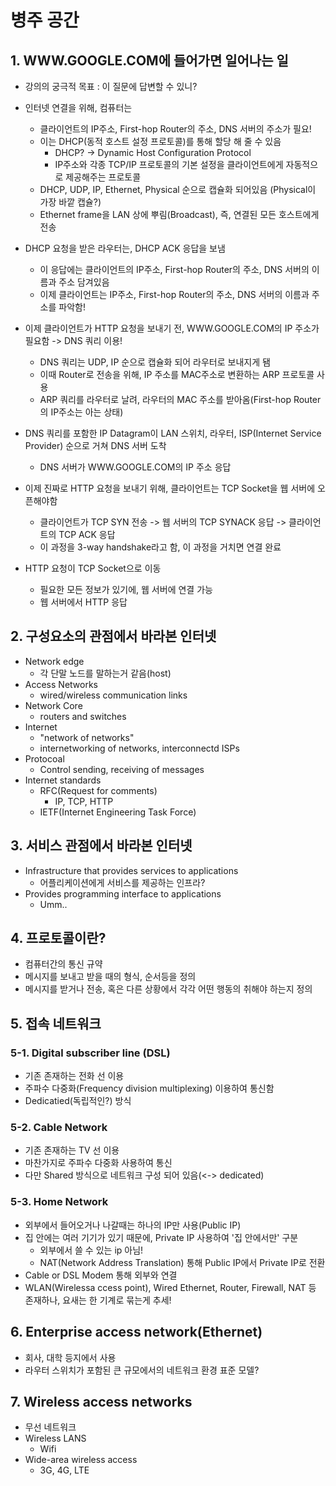 # 병주 공간

## 1. WWW.GOOGLE.COM에 들어가면 일어나는 일
 - 강의의 궁극적 목표 : 이 질문에 답변할 수 있니?

 - 인터넷 연결을 위해, 컴퓨터는
    - 클라이언트의 IP주소, First-hop Router의 주소, DNS 서버의 주소가 필요!  
    - 이는 DHCP(동적 호스트 설정 프로토콜)를 통해 할당 해 줄 수 있음  
      - DHCP? -> Dynamic Host Configuration Protocol
      - IP주소와 각종 TCP/IP 프로토콜의 기본 설정을 클라이언트에게 자동적으로 제공해주는 프로토콜
    - DHCP, UDP, IP, Ethernet, Physical 순으로 캡슐화 되어있음 (Physical이 가장 바깥 캡슐?)
    - Ethernet frame을 LAN 상에 뿌림(Broadcast), 즉, 연결된 모든 호스트에게 전송
  
 - DHCP 요청을 받은 라우터는, DHCP ACK 응답을 보냄
   - 이 응답에는 클라이언트의 IP주소, First-hop Router의 주소, DNS 서버의 이름과 주소 담겨있음
   - 이제 클라이언트는 IP주소, First-hop Router의 주소, DNS 서버의 이름과 주소를 파악함!

 - 이제 클라이언트가 HTTP 요청을 보내기 전, WWW.GOOGLE.COM의 IP 주소가 필요함 -> DNS 쿼리 이용!
   - DNS 쿼리는 UDP, IP 순으로 캡슐화 되어 라우터로 보내지게 됌
   - 이때 Router로 전송을 위해, IP 주소를 MAC주소로 변환하는 ARP 프로토콜 사용
   - ARP 쿼리를 라우터로 날려, 라우터의 MAC 주소를 받아옴(First-hop Router의 IP주소는 아는 상태)
 
 - DNS 쿼리를 포함한 IP Datagram이 LAN 스위치, 라우터, ISP(Internet Service Provider) 순으로 거쳐 DNS 서버 도착
   - DNS 서버가 WWW.GOOGLE.COM의 IP 주소 응답

 - 이제 진짜로 HTTP 요청을 보내기 위해, 클라이언트는 TCP Socket을 웹 서버에 오픈해야함
   - 클라이언트가 TCP SYN 전송 -> 웹 서버의 TCP SYNACK 응답 -> 클라이언트의 TCP ACK 응답
   - 이 과정을 3-way handshake라고 함, 이 과정을 거치면 연결 완료

 - HTTP 요청이 TCP Socket으로 이동
   - 필요한 모든 정보가 있기에, 웹 서버에 연결 가능
   - 웹 서버에서 HTTP 응답

## 2. 구성요소의 관점에서 바라본 인터넷
 - Network edge
   - 각 단말 노드를 말하는거 같음(host)
 - Access Networks
   - wired/wireless communication links
 - Network Core
   - routers and switches
 - Internet
   - "network of networks"
   - internetworking of networks, interconnectd ISPs
 - Protocoal
   - Control sending, receiving of messages
 - Internet standards
   - RFC(Request for comments)
     - IP, TCP, HTTP
   - IETF(Internet Engineering Task Force)

## 3. 서비스 관점에서 바라본 인터넷
 - Infrastructure that provides services to applications
   - 어플리케이션에게 서비스를 제공하는 인프라?
 - Provides programming interface to applications
   - Umm..

## 4. 프로토콜이란?
 - 컴퓨터간의 통신 규약
 - 메시지를 보내고 받을 때의 형식, 순서등을 정의
 - 메시지를 받거나 전송, 혹은 다른 상황에서 각각 어떤 행동의 취해야 하는지 정의

## 5. 접속 네트워크
 ### 5-1. Digital subscriber line (DSL)
  - 기존 존재하는 전화 선 이용
  - 주파수 다중화(Frequency division multiplexing) 이용하여 통신함
  - Dedicatied(독립적인?) 방식
 ### 5-2. Cable Network
  - 기존 존재하는 TV 선 이용
  - 마찬가지로 주파수 다중화 사용하여 통신
  - 다만 Shared 방식으로 네트워크 구성 되어 있음(<-> dedicated)
 ### 5-3. Home Network
  - 외부에서 들어오거나 나갈때는 하나의 IP만 사용(Public IP)
  - 집 안에는 여러 기기가 있기 때문에, Private IP 사용하여 '집 안에서만' 구분
    - 외부에서 쓸 수 있는 ip 아님!
    - NAT(Network Address Translation) 통해 Public IP에서 Private IP로 전환
  - Cable or DSL Modem 통해 외부와 연결
  - WLAN(Wirelessa ccess point), Wired Ethernet, Router, Firewall, NAT 등 존재하나, 요새는 한 기계로 묶는게 추세!

## 6. Enterprise access network(Ethernet)
  - 회사, 대학 등지에서 사용
  - 라우터 스위치가 포함된 큰 규모에서의 네트워크 환경 표준 모델?

## 7. Wireless access networks
  - 무선 네트워크
  - Wireless LANS
    - Wifi
  - Wide-area wireless access
    - 3G, 4G, LTE
